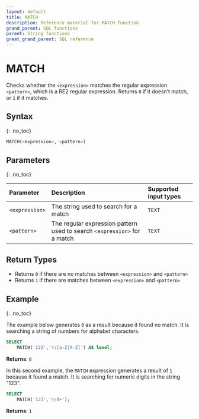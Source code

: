 ```yaml
---
layout: default
title: MATCH
description: Reference material for MATCH function
grand_parent: SQL functions
parent: String functions
great_grand_parent: SQL reference
---
```


# MATCH

Checks whether the `<expression>` matches the regular expression `<pattern>`, which is a RE2 regular expression.  Returns `0` if it doesn’t match, or `1` if it matches.

## Syntax
{: .no_toc}

```sql
MATCH(<expression>, <pattern>)
```
## Parameters 
{: .no_toc}

| Parameter   | Description                                    | Supported input types | 
| :----------- | :---------------------------------------------| :------------| 
| `<expression>`  | The string used to search for a match | `TEXT`  |
| `<pattern>` | The regular expression pattern used to search `<expression>` for a match | `TEXT` | 

## Return Types 

* Returns `0` if there are no matches between `<expression>` and `<pattern>`
* Returns `1` if there are matches between `<expression>` and `<pattern>`


## Example
{: .no_toc}

The example below generates `0` as a result because it found no match. It is searching a string of numbers for alphabet characters. 

```sql
SELECT
	MATCH('123','\\[a-Z|A-Z]') AS level;
```

**Returns**: `0`

In this second example, the `MATCH` expression generates a result of `1` because it found a match. It is searching for numeric digits in the string "123".

```sql
SELECT
	MATCH('123','\\d+');
```

**Returns**: `1`
